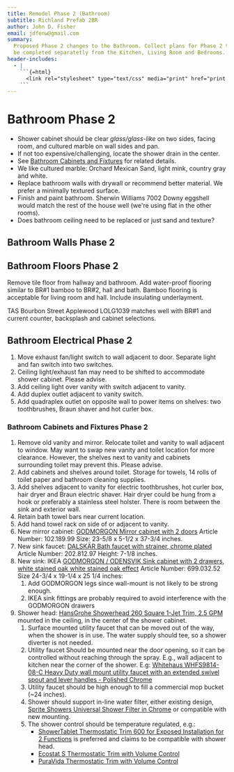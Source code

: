 ```yaml
---
title: Remodel Phase 2 (Bathroom)
subtitle: Richland Prefab 2BR
author: John D. Fisher
email: jdfenw@gmail.com
summary:
  Proposed Phase 2 changes to the Bathroom. Collect plans for Phase 2 to
  be completed separatetly from the Kitchen, Living Room and Bedrooms.
header-includes:
  - |
    ```{=html}
      <link rel="stylesheet" type="text/css" media="print" href="print.css" />
    ```
---
```


# Bathroom Phase 2

- Shower cabinet should be clear _glass/glass-like_ on two sides, facing room,
  and cultured marble on wall sides and pan.
- If not too expensive/challenging, locate the shower drain in the center.
- See [Bathroom Cabinets and Fixtures](#bathroom-cabinets-and-fixtures-phase-2) for
  related details.
- We like cultured marble: Orchard Mexican Sand, light mink, country gray and
  white.
- Replace bathroom walls with drywall or recommend better material. We prefer a
  minimally textured surface.
- Finish and paint bathroom. Sherwin Williams 7002 Downy eggshell would
  match the rest of the house well (we're using flat in the other rooms).
- Does bathroom ceiling need to be replaced or just sand and texture?

## Bathroom Walls Phase 2

## Bathroom Floors Phase 2

Remove tile floor from hallway and bathroom. Add water-proof flooring similar
to BR#1 bamboo to BR#2, hall and bath. Bamboo flooring is acceptable for
living room and hall. Include insulating underlayment.

TAS Bourbon Street Applewood LOLG1039 matches well with BR#1 and current
counter, backsplash and cabinet selections.

## Bathroom Electrical Phase 2

1. Move exhaust fan/light switch to wall adjacent to door. Separate light and
   fan switch into two switches.
2. Ceiling light/exhaust fan may need to be shifted to accommodate shower
   cabinet. Please advise.
3. Add ceiling light over vanity with switch adjacent to vanity.
4. Add duplex outlet adjacent to vanity switch.
5. Add quadraplex outlet on opposite wall to power items on shelves: two
   toothbrushes, Braun shaver and hot curler box.

### Bathroom Cabinets and Fixtures Phase 2

1. Remove old vanity and mirror. Relocate toilet and vanity to wall adjacent to
   window. May want to swap new vanity and toilet location for more clearance.
   However, the shelves next to vanity and cabinets surrounding toilet may
   prevent this. Please advise.
2. Add cabinets and shelves around toilet. Storage for towels, 14 rolls of
   toilet paper and bathroom cleaning supplies.
3. Add shelves adjacent to vanity for electric toothbrushes, hot curler box,
   hair dryer and Braun electric shaver. Hair dryer could be hung from a hook
   or preferably a stainless steel holster. There is room between the sink and
   exterior wall.
4. Retain bath towel bars near current location.
5. Add hand towel rack on side of or adjacent to vanity.
   <!-- markdownlint-disable MD013 -->
6. New mirror cabinet: [GODMORGON Mirror cabinet with 2 doors](https://www.ikea.com/us/en/catalog/products/10218999/ "GODMORGON")
   Article Number: 102.189.99 Size: 23-5/8 x 5-1/2 x 37-3/4 inches.
7. New sink faucet: [DALSKÄR Bath faucet with strainer, chrome plated](https://www.ikea.com/us/en/catalog/products/20281297/ "DALSKÄR")
   Article Number: 202.812.97 Height: 7-1/8 inches.
8. New sink: IKEA
   [GODMORGON / ODENSVIK Sink cabinet with 2 drawers, white stained oak white stained oak effect](https://www.ikea.com/us/en/catalog/products/S29247322/#/S69903252 "GODMORGON / ODENSVIK")
   <!-- markdownlint-enable MD013 -->
   Article Number: 699.032.52 Size 24-3/4 x 19-1/4 x 25 1/4 inches:
   1. Add GODMORGON legs since wall-mount is not likely to be strong enough.
   2. IKEA sink fittings are probably required to avoid interference with the
      GODMORGON drawers
9. Shower head:
   <!-- markdownlint-disable MD013 -->
   [HansGrohe Showerhead 260 Square 1-Jet Trim, 2.5 GPM](https://www.hansgrohe-usa.com/articledetail-raindance-showerhead-260-square-1-jet-trim-2-5-gpm-26481001 "HansGrohe Showerhead")
   mounted in the ceiling, in the center of the shower cabinet.
   1. Surface mounted utility faucet that can be moved out of the way,
      when the shower is in use. The water supply should tee, so a shower
      diverter is not needed.
   2. Utility faucet Should be mounted near the door opening, so it can be
      controlled without reaching through the spray. E.g., wall adjacent to
      kitchen near the corner of the shower. E.g:
      [Whitehaus WHFS9814-08-C Heavy Duty wall mount utility faucet with an extended swivel spout and lever handles - Polished Chrome](https://www.amazon.com/Whitehaus-WHFS9814-08-C-utility-extended-handles/dp/B00HVJ1AC0/ref=sr_1_8?s=kitchen-bath&ie=UTF8&qid=1535126534&sr=1-8&keywords=wall+mounted+laundry+faucet&refinements=p_n_style_browse-bin%3A542706011)
   3. Utility faucet should be high enough to fill a commercial mop bucket
      (~24 inches).
   4. Shower should support in-line water filter, either existing design,
      [Sprite Showers Universal Shower Filter in Chrome](https://www.homedepot.com/p/Sprite-Showers-Universal-Shower-Filter-in-Chrome-SL2-CM-R/202386562 "Model # SL2-CM-R Internet #202386562 Store SKU #149467")
      or compatible with new mounting.
   5. The shower control should be temperature regulated, e.g.:
      - [ShowerTablet Thermostatic Trim 600 for Exposed Installation for 2 Functions](https://www.hansgrohe-usa.com/articledetail-showertablet-thermostatic-trim-600-for-exposed-installation-for-2-functions-13108001) is preferred and claims to be compatible with shower head.
      - [Ecostat S Thermostatic Trim with Volume Control](https://www.hansgrohe-usa.com/articledetail-ecostat-thermostatic-trim-s-with-volume-control-and-diverter-04231000)
      - [PuraVida Thermostatic Trim with Volume Control](https://www.hansgrohe-usa.com/articledetail-puravida-thermostatic-trim-with-volume-control-and-diverter-15771001)
        <!-- markdownlint-enable MD013 -->
